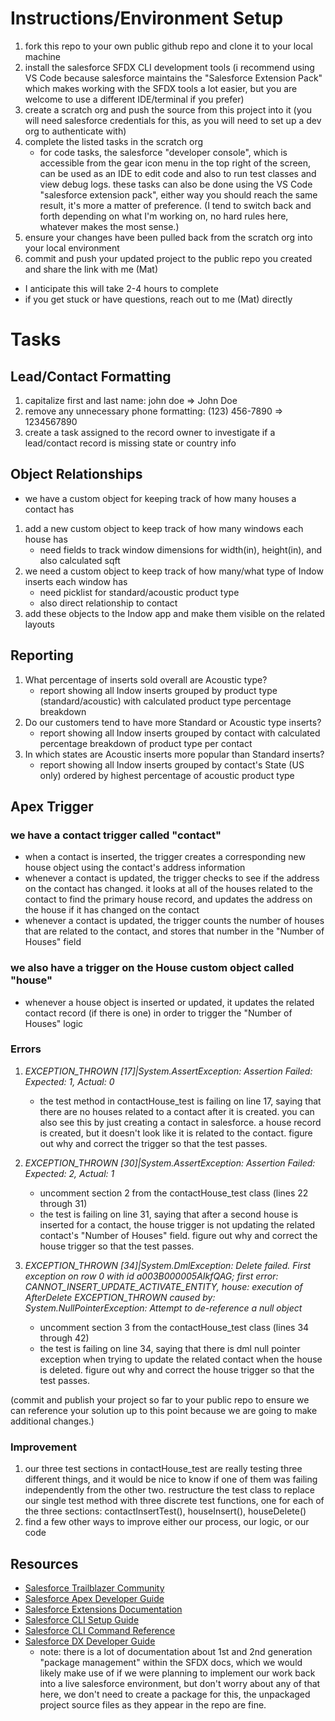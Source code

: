 # Instructions/Environment Setup
1. fork this repo to your own public github repo and clone it to your local machine
2. install the salesforce SFDX CLI development tools (i recommend using VS Code because salesforce maintains the "Salesforce Extension Pack" which makes working with the SFDX tools a lot easier, but you are welcome to use a different IDE/terminal if you prefer)
3. create a scratch org and push the source from this project into it (you will need salesforce credentials for this, as you will need to set up a dev org to authenticate with)
4. complete the listed tasks in the scratch org
    - for code tasks, the salesforce "developer console", which is accessible from the gear icon menu in the top right of the screen, can be used as an IDE to edit code and also to run test classes and view debug logs. these tasks can also be done using the VS Code "salesforce extension pack", either way you should reach the same result, it's more a matter of preference. (I tend to switch back and forth depending on what I'm working on, no hard rules here, whatever makes the most sense.)
5. ensure your changes have been pulled back from the scratch org into your local environment
6. commit and push your updated project to the public repo you created and share the link with me (Mat)
- I anticipate this will take 2-4 hours to complete
- if you get stuck or have questions, reach out to me (Mat) directly
# Tasks
## Lead/Contact Formatting
1. capitalize first and last name: john doe => John Doe
2. remove any unnecessary phone formatting: (123) 456-7890 => 1234567890
3. create a task assigned to the record owner to investigate if a lead/contact record is missing state or country info
## Object Relationships
 - we have a custom object for keeping track of how many houses a contact has
 1. add a new custom object to keep track of how many windows each house has
    - need fields to track window dimensions for width(in), height(in), and also calculated sqft
 2. we need a custom object to keep track of how many/what type of Indow inserts each window has 
    - need picklist for standard/acoustic product type
    - also direct relationship to contact
 3. add these objects to the Indow app and make them visible on the related layouts
## Reporting
1. What percentage of inserts sold overall are Acoustic type?
    - report showing all Indow inserts grouped by product type (standard/acoustic) with calculated product type percentage breakdown
2. Do our customers tend to have more Standard or Acoustic type inserts?
    - report showing all Indow inserts grouped by contact with calculated percentage breakdown of product type per contact 
3. In which states are Acoustic inserts more popular than Standard inserts?
    - report showing all Indow inserts grouped by contact's State (US only) ordered by highest percentage of acoustic product type
## Apex Trigger
### we have a contact trigger called "contact"
- when a contact is inserted, the trigger creates a corresponding new house object using the contact's address information
- whenever a contact is updated, the trigger checks to see if the address on the contact has changed. it looks at all of the houses related to the contact to find the primary house record, and updates the address on the house if it has changed on the contact
- whenever a contact is updated, the trigger counts the number of houses that are related to the contact, and stores that number in the "Number of Houses" field
### we also have a trigger on the House custom object called "house"
- whenever a house object is inserted or updated, it updates the related contact record (if there is one) in order to trigger the "Number of Houses" logic
### Errors
1. *EXCEPTION_THROWN [17]|System.AssertException: Assertion Failed: Expected: 1, Actual: 0*
    - the test method in contactHouse_test is failing on line 17, saying that there are no houses related to a contact after it is created. you can also see this by just creating a contact in salesforce. a house record is created, but it doesn't look like it is related to the contact. figure out why and correct the trigger so that the test passes.
2. *EXCEPTION_THROWN [30]|System.AssertException: Assertion Failed: Expected: 2, Actual: 1*
    - uncomment section 2 from the contactHouse_test class (lines 22 through 31)
    - the test is failing on line 31, saying that after a second house is inserted for a contact, the house trigger is not updating the related contact's "Number of Houses" field. figure out why and correct the house trigger so that the test passes. 
 
3. *EXCEPTION_THROWN [34]|System.DmlException: Delete failed. First exception on row 0 with id a003B000005AIkfQAG; first error: CANNOT_INSERT_UPDATE_ACTIVATE_ENTITY, house: execution of AfterDelete EXCEPTION_THROWN caused by: System.NullPointerException: Attempt to de-reference a null object*
    - uncomment section 3 from the contactHouse_test class (lines 34 through 42)
    - the test is failing on line 34, saying that there is dml null pointer exception when trying to update the related contact when the house is deleted. figure out why and correct the house trigger so that the test passes.  

(commit and publish your project so far to your public repo to ensure we can reference your solution up to this point because we are going to make additional changes.)
### Improvement
1. our three test sections in contactHouse_test are really testing three different things, and it would be nice to know if one of them was failing independently from the other two. restructure the test class to replace our single test method with three discrete test functions, one for each of the three sections: contactInsertTest(), houseInsert(), houseDelete()
2. find a few other ways to improve either our process, our logic, or our code




## Resources
- [Salesforce Trailblazer Community](https://trailblazers.salesforce.com)
- [Salesforce Apex Developer Guide](https://developer.salesforce.com/docs/atlas.en-us.apexcode.meta/apexcode/apex_dev_guide.htm)
- [Salesforce Extensions Documentation](https://developer.salesforce.com/tools/vscode/)
- [Salesforce CLI Setup Guide](https://developer.salesforce.com/docs/atlas.en-us.sfdx_setup.meta/sfdx_setup/sfdx_setup_intro.htm)
- [Salesforce CLI Command Reference](https://developer.salesforce.com/docs/atlas.en-us.sfdx_cli_reference.meta/sfdx_cli_reference/cli_reference.htm)
- [Salesforce DX Developer Guide](https://developer.salesforce.com/docs/atlas.en-us.sfdx_dev.meta/sfdx_dev/sfdx_dev_intro.htm)
    - note: there is a lot of documentation about 1st and 2nd generation "package management" within the SFDX docs, which we would likely make use of if we were planning to implement our work back into a live salesforce environment, but don't worry about any of that here, we don't need to create a package for this, the unpackaged project source files as they appear in the repo are fine.
